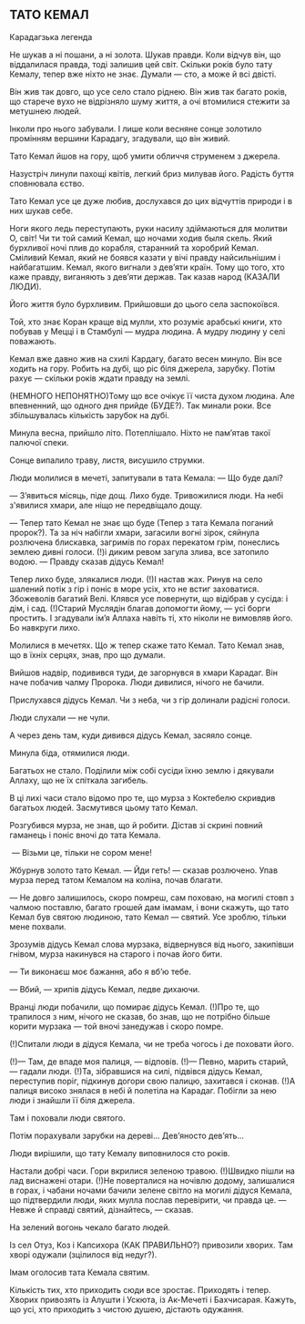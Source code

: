 ## ТАТО КЕМАЛ

Карадагзька легенда

Не шукав а ні пошани, а ні золота.
Шукав правди.
Коли відчув він, що віддалилася правда, тоді залишив цей світ.
Скільки років було тату Кемалу, тепер вже ніхто не знає.
Думали — сто, а може й всі двісті.

Він жив так довго, що усе село стало ріднею.
Він жив так багато років, що старече вухо не відрізняло шуму життя, а очі втомилися стежити за метушнею людей.

Інколи про нього забували.
І лише коли весняне сонце золотило промінням вершини Карадагу, згадували, що він живий.

Тато Кемал йшов на гору, щоб умити обличчя струменем з джерела.

Назустріч линули пахощі квітів, легкий бриз милував його.
Радість буття сповнювала єство.

Тато Кемал усе це дуже любив, дослухався до цих відчуттів природи і в них шукав себе.

Ноги якого ледь переступають, руки насилу здіймаються для молитви
О, світ!
Чи ти той самий Кемал, що ночами ходив быля скель.
Який бурхливої ночі плив до корабля, старанний та хоробрий Кемал.
Сміливий Кемал, який не боявся казати у вічі правду найсильнішим і найбагатшим. Кемал, якого вигнали з дев’яти країн.
Тому що того, хто каже правду, виганяють з дев’яти держав.
Так казав народ (КАЗАЛИ ЛЮДИ).

Його життя було бурхливим.
Прийшовши до цього села заспокоївся.

Той, хто знає Коран краще від мулли, хто розуміє арабські книги, хто побував у Мецці і в Стамбулі — мудра людина.
А мудру людину у селі поважають.

Кемал вже давно жив на схилі Кардагу, багато весен минуло.
Він все ходить на гору.
Робить на дубі, що ріс біля джерела, зарубку.
Потім рахує — скільки років ждати правду на землі.

(НЕМНОГО НЕПОНЯТНО)Тому що все очікує її чиста духом людина.
Але впевненний, що одного дня прийде (БУДЕ?).
Так минали роки.
Все збільшувалась кількість зарубок на дубі.

Минула весна, прийшло літо.
Потеплішало.
Ніхто не пам’ятав такої палючої спеки.

Сонце випалило траву, листя, висушило струмки.

Люди молилися в мечеті, запитували в тата Кемала: — Що буде далі?

— З’явиться місяць, піде дощ.
Лихо буде.
Тривожилися люди.
На небі з'явилися хмари, але ніщо не передвіщало дощу.

— Тепер тато Кемал не знає що буде (Тепер з тата Кемала поганий пророк?).
Та за ніч набігли хмари, загасили вогні зірок, сяйнула розлючена блискавка, загримів по горах перекатом грім, понеслись землею дивні голоси.
(!)і диким ревом загула злива, все затопило водою.
— Правду сказав дідусь Кемал!

Тепер лихо буде, злякалися люди.
(!)І настав жах. Ринув на село шалений потік з гір і поніс в море усіх, хто не встиг заховатися.
Збожеволів багатий Велі.
Клявся усе повернути, що відібрав у сусіда: і дім, і сад.
(!)Старий Муслядін благав допомогти йому, — усі борги простить. І згадували ім’я Аллаха навіть ті, хто ніколи не вимовляв його.
Бо навкруги лихо.

Молилися в мечетях.
Що ж тепер скаже тато Кемал.
Тато Кемал знав, що в їхніх серцях, знав, про що думали.

Вийшов надвір, подивився туди, де загорнувся в хмари Карадаг.
Він наче побачив чалму Пророка.
Люди дивилися, нічого не бачили.

Прислухався дідусь Кемал.
Чи з неба, чи з гір долинали радісні голоси.

Люди слухали — не чули.

А через день там, куди дивився дідусь Кемал, засяяло сонце.

Минула біда, отямилися люди.

Багатьох не стало.
Поділили між собі сусіди їхню землю і дякували Аллаху, що не їх спіткала загибель.

В ці лихі часи стало відомо про те, що мурза з Коктебелю скривдив багатьох людей.
Засмутився цьому тато Кемал.

Розгубився мурза, не знав, що й робити.
Дістав зі скрині повний гаманець і поніс вночі до тата Кемала.

 — Візьми це, тільки не сором мене!

Жбурнув золото тато Кемал. — Йди геть! — сказав розлючено.
Упав мурза перед татом Кемалом на коліна, почав благати.

— Не довго залишилось, скоро помреш, сам поховаю, на могилі стовп з чалмою поставлю, багато грошей дам імамам, і вони скажуть, що тато Кемал був святою людиною, тато Кемал — святий.
Усе зроблю, тільки мене похвали.

Зрозумів дідусь Кемал слова мурзака, відвернувся від нього, закипівши гнівом, мурза накинувся на старого і почав його бити.

— Ти виконаєш моє бажання, або я вб’ю тебе.

— Вбий, — хрипів дідусь Кемал, ледве дихаючи.

Вранці люди побачили, що помирає дідусь Кемал.
(!)Про те, що трапилося з ним, нічого не сказав, бо знав, що не потрібно більше корити мурзака — той вночі занедужав і скоро помре.

(!)Спитали люди в дідуся Кемала, чи не треба чогось і де поховати його.

(!)— Там, де впаде моя палиця, — відповів.
(!)— Певно, марить старий, — гадали люди.
(!)Та, зібравшися на силі, підвівся дідусь Кемал, переступив поріг, підкинув догори свою палицю, захитався і сконав.
(!)А палиця високо знялася в небі й полетіла на Карадаг.
Побігли за нею люди і знайшли її біля джерела.

Там і поховали люди святого.

Потім порахували зарубки на дереві...
Дев’яносто дев’ять...

Люди вирішили, що тату Кемалу виповнилося сто років.

Настали добрі часи.
Гори вкрилися зеленою травою.
(!)Швидко пішли на лад виснажені отари.
(!)Не поверталися на ночівлю додому, залишалися в горах, і чабани ночами бачили зелене світло на могилі дідуся Кемала, що підтвердили люди, яких мулла послав перевірити, чи правда це.
— Невже й справді святий, дізнайтесь, — сказав.

На зелений вогонь чекало багато людей.

Із сел Отуз, Коз і Капсихора (КАК ПРАВИЛЬНО?) привозили хворих.
Там хворі одужали (зцілилося від недуг?).

Імам оголосив тата Кемала святим.

Кількість тих, хто приходить сюди все зростає.
Приходять і тепер.
Хворих привозять із Алушти і Ускюта, із Ак-Мечеті і Бахчисарая.
Кажуть, що усі, хто приходить з чистою душею, дістають одужання.

